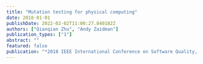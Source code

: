 ```yaml
---
title: "Mutation testing for physical computing"
date: 2018-01-01
publishDate: 2022-02-02T11:00:27.840182Z
authors: ["Qianqian Zhu", "Andy Zaidman"]
publication_types: ["1"]
abstract: ""
featured: false
publication: "*2018 IEEE International Conference on Software Quality, Reliability and Security (QRS)*"
---
```


